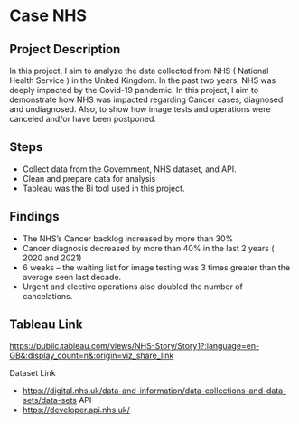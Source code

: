
# Case NHS 

## Project Description 
In this project, I aim to analyze the data collected from NHS ( National Health Service ) in the United Kingdom.
In the past two years, NHS was deeply impacted by the Covid-19 pandemic. In this project, I aim to demonstrate how NHS was impacted regarding Cancer cases, diagnosed and undiagnosed. Also, to show how image tests and operations were canceled and/or have been postponed.

## Steps 
* Collect data from the Government, NHS dataset, and API.
* Clean and prepare data for analysis
* Tableau was the Bi tool used in this project.

## Findings 

*	The NHS’s Cancer backlog increased by more than 30%
*	Cancer diagnosis decreased by more than 40% in the last 2 years ( 2020 and 2021)
*	6 weeks – the waiting list for image testing was 3 times greater than the average seen last decade.
*	Urgent and elective operations also doubled the number of cancelations.


## Tableau Link
https://public.tableau.com/views/NHS-Story/Story1?:language=en-GB&:display_count=n&:origin=viz_share_link

Dataset Link
* https://digital.nhs.uk/data-and-information/data-collections-and-data-sets/data-sets
API
* https://developer.api.nhs.uk/


 
